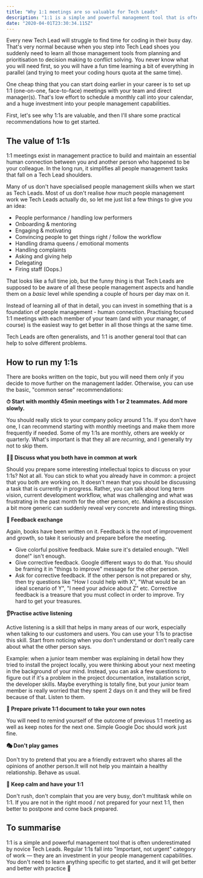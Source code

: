 ```yaml
---
title: "Why 1:1 meetings are so valuable for Tech Leads"
description: "1:1 is a simple and powerful management tool that is often underestimated by novice Tech Leads. Check out my practical recommendations to make the most of it."
date: "2020-04-01T23:30:34.115Z"
---
```


Every new Tech Lead will struggle to find time for coding in their busy day. That's very normal 
because when you step into Tech Lead shoes you suddenly need to learn all those management tools from planning and prioritisation to decision making to conflict solving. 
You never know what you will need first, so you will have a fun time learning a bit of everything in parallel (and trying to meet your coding hours quota at the same time). 

One cheap thing that you can start doing earlier in your career is to set up 1:1 (one-on-one, face-to-face) meetings with your team and direct manager(s). That's low effort to schedule a monthly call into your calendar, and a huge investment into your people management capabilities. 

First, let's see why 1:1s are valuable, and then I'll share some practical recommendations 
how to get started.

## The value of 1:1s

1:1 meetings exist in management practice to build and maintain an essential human connection between you and another person who happened to be your colleague.
In the long run, it simplifies all people management tasks that fall on a Tech Lead shoulders. 

Many of us don't have specialised people management skills when we start as Tech Leads. Most of us don't realise *how much* people management work we Tech Leads actually do, so let me just list a few things to give you an idea:

- People performance / handling low performers
- Onboarding & mentoring
- Engaging & motivating
- Convincing people to get things right / follow the workflow
- Handling drama queens / emotional moments
- Handling complaints
- Asking and giving help
- Delegating 
- Firing staff (Oops.) 

That looks like a full time job, but the funny thing is that Tech Leads are supposed to be aware of all these people management aspects and handle them on a *basic* level while spending a couple of hours per day max on it.

Instead of learning all of that in detail, you can invest in something that is a foundation of people management - human connection. Practising focused 1:1 meetings with each member of your team (and with your manager, of course) is the easiest way to get better in all those things at the same time.

Tech Leads are often generalists, and 1:1 is another general tool that can help to solve different problems.

## How to run my 1:1s 

There are books written on the topic, but you will need them only if you decide to move further on the management ladder. Otherwise, you can use the basic, 
"common sense" recommendations:

**⏱ Start with monthly 45min meetings with 1 or 2 teammates. Add more slowly.**

You should really stick to your company policy around 1:1s. If you don't have one, I can recommend starting with monthly meetings
and make them more frequently if needed. Some of my 1:1s are monthly, others are weekly or quarterly. What's important is that
they all are *recurring*, and I generally try not to skip them.

**👯‍♀️ Discuss what you both have in common at work**

Should you prepare some interesting intellectual topics to discuss on your 1:1s? Not at all. You can stick to what you already have in common: a project that you both are working on. It doesn't mean that you should be discussing a task that is currently in progress. Rather, you can talk about long term vision, 
current development workflow, what was challenging and what was frustrating in the past month for the other person, etc. Making a discussion a bit more generic can suddenly reveal very concrete and interesting things.

**💎 Feedback exchange**

Again, books have been written on it. Feedback is the root of improvement and growth, so take it seriously and prepare before the meeting.

- Give colorful positive feedback. Make sure it's detailed enough. "Well done!" isn't enough.
- Give corrective feedback. Google different ways to do that. You should be framing it in "things to improve" message for the other person.
- Ask for corrective feedback. If the other person is not prepared or shy, then try questions like "How I could help with X", "What would be an ideal scenario of Y", "I need your advice about Z" etc. Corrective feedback is a treasure that you must collect in order to improve. Try hard to get your treasures.

**👂Practise active listening**

Active listening is a skill that helps in many areas of our work, especially when talking to our customers and users. You can use your 1:1s to practise 
this skill. Start from noticing when you don't understand or don't really care about what the other person says. 

Example: when a junior team member was explaining in detail how they tried to install the project locally, you were thinking about your next meeting in the background of your mind. Instead, you can ask a few questions to figure out if it's a problem in the project documentation, installation script, the developer skills. Maybe everything is totally fine, but your junior team member is really worried that they spent 2 days on it and they will be fired because of that. Listen to them.

**📒 Prepare private 1:1 document to take your own notes**

You will need to remind yourself of the outcome of previous 1:1 meeting as well as keep notes for the next one. Simple Google Doc should work just fine.

**🎭 Don't play games**

Don't try to pretend that you are a friendly extravert who shares all the opinions of another person.It will not help you maintain a healthy relationship. Behave as usual.

**🐢 Keep calm and have your 1:1**

Don't rush, don't complain that you are very busy, don't multitask while on 1:1. If you are not in the right mood / not prepared for your next 1:1, then better to postpone and come back prepared.


## To summarise

1:1 is a simple and powerful management tool that is often underestimated by novice Tech Leads. Regular 1:1s fall into "Important, not urgent" category of work — they are an investment in your people management capabilities. You don't need to learn anything specific to get started, and it will get better and better with practice 🌈

